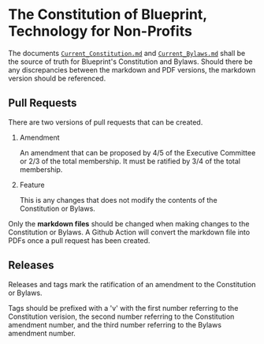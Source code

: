 # The Constitution of Blueprint, Technology for Non-Profits

The documents [`Current_Constitution.md`](Current_Constitution.md) and [`Current_Bylaws.md`](Current_Bylaws.md) shall be the source of truth for Blueprint's Constitution and Bylaws. Should there be any discrepancies between the markdown and PDF versions, the markdown version should be referenced.

## Pull Requests

There are two versions of pull requests that can be created.

1. Amendment

    An amendment that can be proposed by 4/5 of the Executive Committee or 2/3 of the total membership. It must be ratified by 3/4 of the total membership.

2. Feature

    This is any changes that does not modify the contents of the Constitution or Bylaws.

Only the **markdown files** should be changed when making changes to the Constitution or Bylaws. A Github Action will convert the markdown file into PDFs once a pull request has been created.

## Releases

Releases and tags mark the ratification of an amendment to the Constitution or Bylaws.

Tags should be prefixed with a 'v' with the first number referring to the Constitution verision, the second number referring to the Constitution amendment number, and the third number referring to the Bylaws amendment number.
